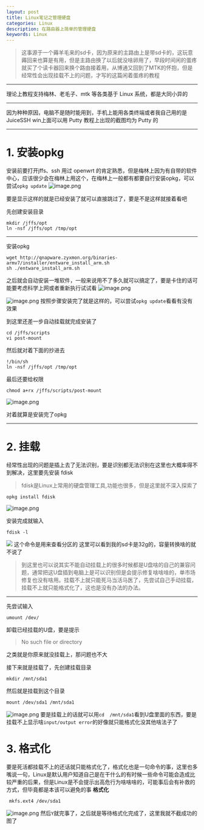 ```yaml
---
layout: post
title: Linux笔记之管理硬盘
categories: Linux
description: 在路由器上简单的管理硬盘
keywords: Linux
---
```

>这事源于一个薅羊毛来的sd卡，因为原来的主路由上是带sd卡的，这玩意薅回来也算是有用，但是主路由换了以后就没啥卵用了，早段时间闲的蛋疼就买了个读卡器回来换个路由接着用，从博通又回到了MTK的怀抱，但是经常性会出现挂载不上的问题，才写的这篇闲着蛋疼的教程

----------

理论上教程支持梅林、老毛子、mtk 等各类基于 Linux 系统，都是大同小异的

----------


因为种种原因，电脑不是随时能用到，手机上能用各类终端或者我自己用的是 JuiceSSH win上面可以用 Putty 教程上出现的截图均为 Putty 的

----------

# 1. 安装opkg

安装前要打开jffs、ssh
用过 openwrt 的肯定熟悉，但是梅林上因为有自带的软件中心，应该很少会在梅林上用这个，在梅林上一般都有都要自行安装opkg，可以尝试`opkg update`
![image.png](http://ww1.sinaimg.cn/large/006H9iLngy1ggog3peramj30ir0bt3yv.jpg)

要是显示这样的就是已经安装了就可以直接跳过了，要是不是这样就接着看吧

先创建安装目录

    mkdir /jffs/opt
    ln -nsf /jffs/opt /tmp/opt

----------


安装opkg

    wget http://qnapware.zyxmon.org/binaries-armv7/installer/entware_install_arm.sh
    sh ./entware_install_arm.sh


之后就会自动安装一堆软件，一般来说用不了多久就可以搞定了，要是卡住的话可能要考虑科学上网或者重新执行试试看
![image.png](http://ww1.sinaimg.cn/large/006H9iLngy1ggogf3dvh8j30ir0btt9n.jpg)

![image.png](http://ww1.sinaimg.cn/large/006H9iLngy1ggog3peramj30ir0bt3yv.jpg)
按照步骤安装完了就是这样的，可以尝试`opkg update`看看有没有效果

到这里还差一步自动挂载就完成安装了

    cd /jffs/scripts
    vi post-mount

然后就对着下面的抄进去

    !/bin/sh
    ln -nsf /jffs/opt /tmp/opt

最后还要给权限

    chmod a+rx /jffs/scripts/post-mount

![image.png](http://ww1.sinaimg.cn/large/006H9iLngy1ggogx0npl4j30ir0btwfj.jpg)

对着就算是安装完了opkg

----------

 

# 2. 挂载

经常性出现的问题是插上去了无法识别，要是识别都无法识别在这里也大概率得不到解决，这里要先安装 fdisk
>fdisk是Linux上常用的硬盘管理工具,功能也很多，但是这里就不深入探索了

    opkg install fdisk

![image.png](http://ww1.sinaimg.cn/large/006H9iLngy1ggoh2jmwb3j30ir0btq3r.jpg)

安装完成就输入

    fdisk -l

![](leanote://file/getImage?fileId=5f0b0628ca7dfe3d2b000000)
 这个命令是用来查看分区的
 这里可以看到我的sd卡是32g的，容量转换啥的就不说了
 
 
 >到这里也可以说其实不能自动挂载上的很多时候都是U盘啥的自己的兼容问题，通常把这U盘插到电脑上是可以识别但是会提示修复啥啥啥的，单市场修复也没有啥用。挂载不上就只能死马当活马医了，先尝试自己手动挂载，挂载不上就只能格式化了，这也是没有办法的办法。
 
 

----------


 
 先尝试输入
 
    umount /dev/

 卸载已经挂载的U盘，要是提示

> No such file or directory

之类就是你原来就没挂载上，那问题也不大

接下来就是挂载了，先创建挂载目录

    mkdir /mnt/sda1
    
然后就是挂载到这个目录

    mount /dev/sda1 /mnt/sda1
![image.png](http://ww1.sinaimg.cn/large/006H9iLngy1ggoi8jahwfj30ir0btt9p.jpg)
    要是挂载上的话就可以用`cd  /mnt/sda1`看到U盘里面的东西，要是挂载不上显示啥`input/output error`的好像就只能格式化没其他啥法子了
    

# 3. 格式化
要是死活都挂载不上的还话就只能格式化了，格式化也是一句命令的事，这里也多嘴说一句，Linux是默认用户知道自己是在干什么的有时候一些命令可能会造成比较严重的后果，但是Linux是不会提示出高危行为啥啥啥的，可能事后会有补救的方式，但毕竟都是本该可以避免的事
**格式化**

     mkfs.ext4 /dev/sda1
    
![image.png](http://ww1.sinaimg.cn/large/006H9iLngy1ggoiqb9ovhj30ir0btgmn.jpg)
然后`Y`就完事了，之后就是等待格式化完成了，这里我就不截成功的图了

